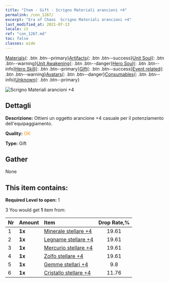 ```yaml
---
title: "Item - Gift - Scrigno Materiali arancioni +4"
permalink: /con_1267/
excerpt: "Era of Chaos  Scrigno Materiali arancioni +4"
last_modified_at: 2021-07-13
locale: it
ref: "con_1267.md"
toc: false
classes: wide
---
```

 [Materials](/ItemsIT/){: .btn .btn--primary}[Artifacts](/ItemsIT/Artifacts/){: .btn .btn--success}[Unit Soul](/ItemsIT/UnitSoul/){: .btn .btn--warning}[Unit Awakening](/ItemsIT/UnitAwakening/){: .btn .btn--danger}[Hero Soul](/ItemsIT/HeroSoul/){: .btn .btn--info}[Hero Skill](/ItemsIT/HeroSkill/){: .btn .btn--primary}[Gift](/ItemsIT/Gift/){: .btn .btn--success}[Event related](/ItemsIT/Events/){: .btn .btn--warning}[Avatars](/ItemsIT/Avatars/){: .btn .btn--danger}[Consumables](/ItemsIT/Consumables/){: .btn .btn--info}[Unknown](/ItemsIT/Unknown/){: .btn .btn--primary}

 ![Scrigno Materiali arancioni +4](/images/t/i_304002.png)

## Dettagli
 **Descrizione:** Ottieni un oggetto arancione +4 casuale per il potenziamento dell'equipaggiamento.

 **Quality:** <span style="color: #FF8C00">OK</span>

 **Type:** Gift

## Gather

  None

## This item contains:

 **Required Level to open:** 1

 3 You would get **1** item  from:

  | Nr | Amount |     Item    | Drop Rate,% |
  |:---|:-------|:------------|:---------:|
  | 1 |  **1x** | [Minerale stellare +4](/ItemsIT/mat_89/) | 19.61 | 
  | 2 |  **1x** | [Legname stellare +4](/ItemsIT/mat_90/) | 19.61 | 
  | 3 |  **1x** | [Mercurio stellare +4](/ItemsIT/mat_91/) | 19.61 | 
  | 4 |  **1x** | [Zolfo stellare +4](/ItemsIT/mat_92/) | 19.61 | 
  | 5 |  **1x** | [Gemme stellari +4](/ItemsIT/mat_93/) | 9.8 | 
  | 6 |  **1x** | [Cristallo stellare +4](/ItemsIT/mat_94/) | 11.76 | 
